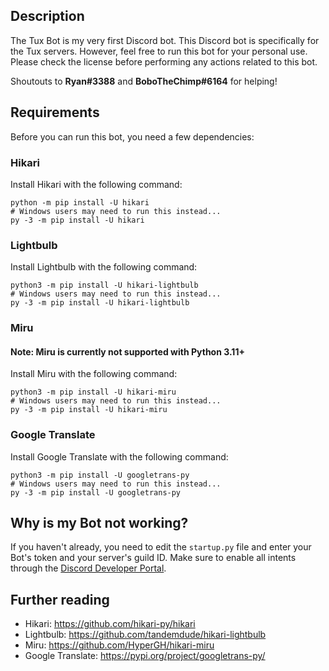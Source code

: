 ## Description
The Tux Bot is my very first Discord bot. This Discord bot is specifically for the Tux servers. However, feel free to run this bot for your personal use. Please check the license before performing any actions related to this bot. 

Shoutouts to **Ryan#3388** and **BoboTheChimp#6164** for helping!

## Requirements
Before you can run this bot, you need a few dependencies:

### Hikari
Install Hikari with the following command:

```
python -m pip install -U hikari
# Windows users may need to run this instead...
py -3 -m pip install -U hikari
```

### Lightbulb
Install Lightbulb with the following command:

```
python3 -m pip install -U hikari-lightbulb
# Windows users may need to run this instead...
py -3 -m pip install -U hikari-lightbulb
```

### Miru
#### Note: Miru is currently not supported with Python 3.11+ 
Install Miru with the following command:

```
python3 -m pip install -U hikari-miru
# Windows users may need to run this instead...
py -3 -m pip install -U hikari-miru
```

### Google Translate
Install Google Translate with the following command:

```
python3 -m pip install -U googletrans-py
# Windows users may need to run this instead...
py -3 -m pip install -U googletrans-py
```
## Why is my Bot not working?
If you haven't already, you need to edit the `startup.py` file and enter your Bot's token and your server's guild ID. Make sure to enable all intents through the [Discord Developer Portal](https://discord.com/developers/applications).

## Further reading

- Hikari: https://github.com/hikari-py/hikari
- Lightbulb: https://github.com/tandemdude/hikari-lightbulb
- Miru: https://github.com/HyperGH/hikari-miru
- Google Translate: https://pypi.org/project/googletrans-py/
